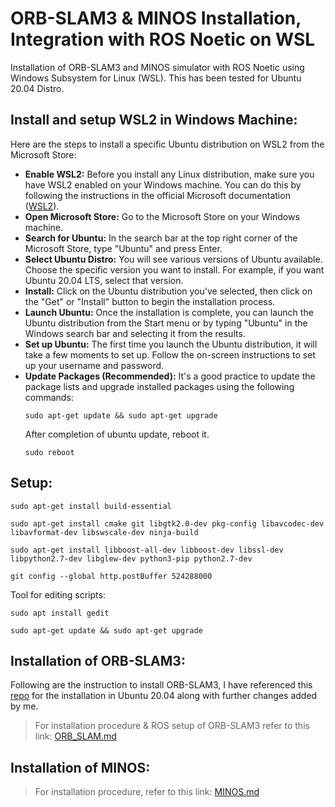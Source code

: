 # ORB-SLAM3 & MINOS Installation, Integration with ROS Noetic on WSL
Installation of ORB-SLAM3 and MINOS simulator with ROS Noetic using Windows Subsystem for Linux (WSL). This has been tested for Ubuntu 20.04 Distro.
## Install and setup WSL2 in Windows Machine:
Here are the steps to install a specific Ubuntu distribution on WSL2 from the Microsoft Store:
- **Enable WSL2:** Before you install any Linux distribution, make sure you have WSL2 enabled on your Windows machine. You can do this by following the instructions in the official Microsoft documentation ([WSL2](https://learn.microsoft.com/en-us/windows/wsl/install)).
- **Open Microsoft Store:** Go to the Microsoft Store on your Windows machine.
- **Search for Ubuntu:** In the search bar at the top right corner of the Microsoft Store, type "Ubuntu" and press Enter.
- **Select Ubuntu Distro:** You will see various versions of Ubuntu available. Choose the specific version you want to install. For example, if you want Ubuntu 20.04 LTS, select that version.
- **Install:** Click on the Ubuntu distribution you've selected, then click on the "Get" or "Install" button to begin the installation process.
- **Launch Ubuntu:** Once the installation is complete, you can launch the Ubuntu distribution from the Start menu or by typing "Ubuntu" in the Windows search bar and selecting it from the results.
- **Set up Ubuntu:** The first time you launch the Ubuntu distribution, it will take a few moments to set up. Follow the on-screen instructions to set up your username and password.
- **Update Packages (Recommended):** It's a good practice to update the package lists and upgrade installed packages using the following commands:
  ```
  sudo apt-get update && sudo apt-get upgrade
  ```
  After completion of ubuntu update, reboot it.
  ```
  sudo reboot
  ```
## Setup:
```
sudo apt-get install build-essential

sudo apt-get install cmake git libgtk2.0-dev pkg-config libavcodec-dev libavformat-dev libswscale-dev ninja-build

sudo apt-get install libboost-all-dev libboost-dev libssl-dev libpython2.7-dev libglew-dev python3-pip python2.7-dev

git config --global http.postBuffer 524288000

```
Tool for editing scripts:
```
sudo apt install gedit

sudo apt-get update && sudo apt-get upgrade
```
## Installation of ORB-SLAM3:
Following are the instruction to install ORB-SLAM3, I have referenced this [repo](https://github.com/aryaman-patel/orb_slam3_implementation) for the installation in Ubuntu 20.04 along with further changes added by me.

> For installation procedure & ROS setup of ORB-SLAM3 refer to this link: 
[ORB_SLAM.md](https://github.com/aliaxam153/ORB-SLAM3-MINOS-Installation-Integration-in-WSL/blob/main/ORB_SLAM3.md)

## Installation of MINOS:
> For installation procedure, refer to this link: 
[MINOS.md](https://github.com/aliaxam153/ORB-SLAM3-MINOS-Installation-Integration-in-WSL/blob/main/MINOS.md)
